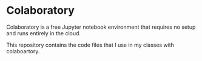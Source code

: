 # Colaboratory
Colaboratory is a free Jupyter notebook environment that requires no setup and runs entirely in the cloud.

This repository contains the code files that I use in my classes with colaboartory.
